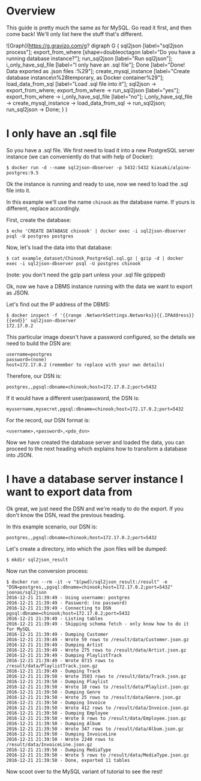 
Overview
========

This guide is pretty much the same as for MySQL. Go read it first, and then come back! We'll only list here the stuff that's different.

![Graph](https://g.gravizo.com/g?
  digraph G {
  	sql2json [label="sql2json process"];
  	export_from_where [shape=doubleoctagon label="Do you have a running database instance?"];
  	run_sql2json [label="Run sql2json"];
  	i_only_have_sql_file [label="I only have an .sql file"];
  	Done [label="Done! Data exported as .json files :%29"];
  	create_mysql_instance [label="Create database instance\n%28temporary, as Docker container%29"];
  	load_data_from_sql [label="Load .sql file into it"];
	sql2json -> export_from_where;
  	export_from_where -> run_sql2json [label="yes"];
  	export_from_where -> i_only_have_sql_file [label="no"];
  	i_only_have_sql_file -> create_mysql_instance -> load_data_from_sql -> run_sql2json;
  	run_sql2json -> Done;
  }
)


I only have an .sql file
========================

So you have a .sql file. We first need to load it into a new PostgreSQL server instance
(we can conveniently do that with help of Docker):

```
$ docker run -d --name sql2json-dbserver -p 5432:5432 kiasaki/alpine-postgres:9.5
```

Ok the instance is running and ready to use, now we need to load the .sql file into it.

In this example we'll use the name `chinook` as the database name. If yours is different, replace accordingly.

First, create the database:

```
$ echo 'CREATE DATABASE chinook' | docker exec -i sql2json-dbserver psql -U postgres postgres
```

Now, let's load the data into that database:

```
$ cat example_dataset/Chinook_PostgreSql.sql.gz | gzip -d | docker exec -i sql2json-dbserver psql -U postgres chinook
```

(note: you don't need the gzip part unless your .sql file gzipped)

Ok, now we have a DBMS instance running with the data we want to export as JSON.

Let's find out the IP address of the DBMS:

```
$ docker inspect -f '{{range .NetworkSettings.Networks}}{{.IPAddress}}{{end}}' sql2json-dbserver
172.17.0.2
```

This particular image doesn't have a password configured, so the details we need to build the DSN are:

```
username=postgres
password=(none)
host=172.17.0.2 (remember to replace with your own details)
```

Therefore, our DSN is:

```
postgres,,pgsql:dbname=chinook;host=172.17.0.2;port=5432
```

If it would have a different user/password, the DSN is:

```
myusername,mysecret,pgsql:dbname=chinook;host=172.17.0.2;port=5432
```

For the record, our DSN format is:

```
<username>,<password>,<pdo_dsn>
```

Now we have created the database server and loaded the data, you can proceed to the
next heading which explains how to transform a database into JSON.


I have a database server instance I want to export data from
============================================================

Ok great, we just need the DSN and we're ready to do the export. If you don't know the DSN, read the previous heading.

In this example scenario, our DSN is:

```
postgres,,pgsql:dbname=chinook;host=172.17.0.2;port=5432
```

Let's create a directory, into which the .json files will be dumped:

```
$ mkdir sql2json_result
```

Now run the conversion process:

```
$ docker run --rm -it -v "$(pwd)/sql2json_result:/result" -e "DSN=postgres,,pgsql:dbname=chinook;host=172.17.0.2;port=5432" joonas/sql2json
2016-12-21 21:39:49 - Using username: postgres
2016-12-21 21:39:49 - Password: (no password)
2016-12-21 21:39:49 - Connecting to DSN pgsql:dbname=chinook;host=172.17.0.2;port=5432
2016-12-21 21:39:49 - Listing tables
2016-12-21 21:39:49 - Skipping schema fetch - only know how to do it for MySQL
2016-12-21 21:39:49 - Dumping Customer
2016-12-21 21:39:49 - Wrote 59 rows to /result/data/Customer.json.gz
2016-12-21 21:39:49 - Dumping Artist
2016-12-21 21:39:49 - Wrote 275 rows to /result/data/Artist.json.gz
2016-12-21 21:39:49 - Dumping PlaylistTrack
2016-12-21 21:39:49 - Wrote 8715 rows to /result/data/PlaylistTrack.json.gz
2016-12-21 21:39:49 - Dumping Track
2016-12-21 21:39:50 - Wrote 3503 rows to /result/data/Track.json.gz
2016-12-21 21:39:50 - Dumping Playlist
2016-12-21 21:39:50 - Wrote 18 rows to /result/data/Playlist.json.gz
2016-12-21 21:39:50 - Dumping Genre
2016-12-21 21:39:50 - Wrote 25 rows to /result/data/Genre.json.gz
2016-12-21 21:39:50 - Dumping Invoice
2016-12-21 21:39:50 - Wrote 412 rows to /result/data/Invoice.json.gz
2016-12-21 21:39:50 - Dumping Employee
2016-12-21 21:39:50 - Wrote 8 rows to /result/data/Employee.json.gz
2016-12-21 21:39:50 - Dumping Album
2016-12-21 21:39:50 - Wrote 347 rows to /result/data/Album.json.gz
2016-12-21 21:39:50 - Dumping InvoiceLine
2016-12-21 21:39:50 - Wrote 2240 rows to /result/data/InvoiceLine.json.gz
2016-12-21 21:39:50 - Dumping MediaType
2016-12-21 21:39:50 - Wrote 5 rows to /result/data/MediaType.json.gz
2016-12-21 21:39:50 - Done, exported 11 tables
```

Now scoot over to the MySQL variant of tutorial to see the rest!
